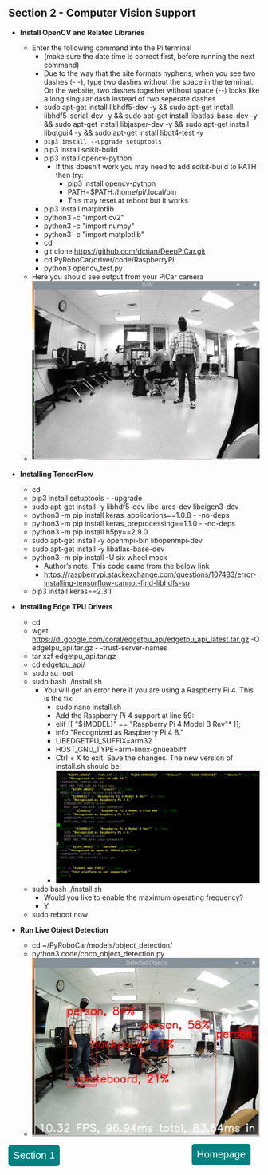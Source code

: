 ## Section 2 - Computer Vision Support
  * **Install OpenCV and Related Libraries**
    - Enter the following command into the Pi terminal
      - (make sure the date time is correct first, before running the next command)
      - Due to the way that the site formats hyphens, when you see two dashes (- -), type two dashes without the space in the terminal. On the website, two dashes together without space (--) looks like a long singular dash instead of two seperate dashes
      - sudo apt-get install libhdf5-dev -y && sudo apt-get install libhdf5-serial-dev -y && sudo apt-get install libatlas-base-dev -y && sudo apt-get install libjasper-dev -y && sudo apt-get install libqtgui4 -y && sudo apt-get install libqt4-test -y
      - ``pip3 install --upgrade setuptools``
      - pip3 install scikit-build
      - pip3 install opencv-python
          - If this doesn’t work you may need to add scikit-build to PATH then try: 
              - pip3 install opencv-python
              - PATH=$PATH:/home/pi/.local/bin
              - This may reset at reboot but it works
       - pip3 install matplotlib
       - python3 -c "import cv2"
       - python3 -c "import numpy"
       - python3 -c "import matplotlib"
       - cd
       - git clone https://github.com/dctian/DeepPiCar.git
       - cd PyRoboCar/driver/code/RaspberryPi
       - python3 opencv_test.py
     - Here you should see output from your PiCar camera
     - ![](images/sec2image1.PNG)

 * **Installing TensorFlow**
     - cd
     - pip3 install setuptools - -upgrade
     - sudo apt-get install -y libhdf5-dev libc-ares-dev libeigen3-dev
     - python3 -m pip install keras_applications==1.0.8 - -no-deps
     - python3 -m pip install keras_preprocessing==1.1.0 - -no-deps
     - python3 -m pip install h5py==2.9.0
     - sudo apt-get install -y openmpi-bin libopenmpi-dev
     - sudo apt-get install -y libatlas-base-dev
     - python3 -m pip install -U six wheel mock
        - Author’s note: This code came from the below link
        - https://raspberrypi.stackexchange.com/questions/107483/error-installing-tensorflow-cannot-find-libhdfs-so
      - pip3 install keras==2.3.1
  * **Installing Edge TPU Drivers**
     - cd
     - wget https://dl.google.com/coral/edgetpu_api/edgetpu_api_latest.tar.gz -O edgetpu_api.tar.gz - -trust-server-names
     - tar xzf edgetpu_api.tar.gz
     - cd edgetpu_api/
     - sudo su root
     - sudo bash ./install.sh
       - You will get an error here if you are using a Raspberry Pi 4. This is the fix:
         - sudo nano install.sh
         - Add the Raspberry Pi 4 support at line 59:
         - elif [[ "${MODEL}" == "Raspberry Pi 4 Model B Rev"* ]];
         - info "Recognized as Raspberry Pi 4 B."
         - LIBEDGETPU_SUFFIX=arm32
         - HOST_GNU_TYPE=arm-linux-gnueabihf
         - Ctrl + X to exit. Save the changes. The new version of install.sh should be:
         - ![](images/sec2image2.PNG)
     - sudo bash ./install.sh
       - Would you like to enable the maximum operating frequency?
       - Y
     - sudo reboot now
  * **Run Live Object Detection**
     - cd ~/PyRoboCar/models/object_detection/
     - python3 code/coco_object_detection.py
     - ![](images/sec2image3.PNG)

<style type="text/css">
#submit {
 background-color: #008080;
 display: inline;
 padding: .5em;
 -moz-border-radius: 5px;
 -webkit-border-radius: 5px;
 border-radius: 6px;
 color: #fff;
 font-size: 20px;
 text-decoration: none;
 border: none;
}
#submit:hover {
 border: none;
 background: orange;
 box-shadow: 0px 0px 1px #777;
}
</style>


<form>
<input id='submit' type="BUTTON" value="Section 1" onclick="window.location.href='https://larguncw.github.io/PyRoboCar/pages/section_1'">
</form>

<form>
<input id='submit' style="position: relative; left: 368px; bottom: 45px;" type="BUTTON" value="Homepage" onclick="window.location.href='https://larguncw.github.io/PyRoboCar/'">
</form>

<form>
<input id='submit' style="position: relative; left: 750px; bottom: 93px;" type="BUTTON" value="Section 3" onclick="window.location.href='https://larguncw.github.io/PyRoboCar/pages/section_3'">
</form>

